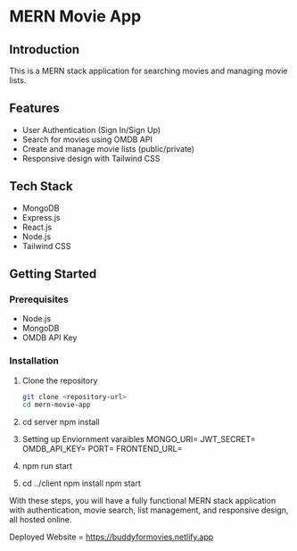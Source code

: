 # MERN Movie App

## Introduction

This is a MERN stack application for searching movies and managing movie lists.

## Features

- User Authentication (Sign In/Sign Up)
- Search for movies using OMDB API
- Create and manage movie lists (public/private)
- Responsive design with Tailwind CSS

## Tech Stack

- MongoDB
- Express.js
- React.js
- Node.js
- Tailwind CSS

## Getting Started

### Prerequisites

- Node.js
- MongoDB
- OMDB API Key

### Installation

1. Clone the repository

   ```bash
   git clone <repository-url>
   cd mern-movie-app

2. cd server
npm install

3. Setting up Enviornment varaibles
MONGO_URI=<your-mongodb-uri>
JWT_SECRET=<your-jwt-secret>
OMDB_API_KEY=<your-omdb-api-key>
PORT=<your-port>
FRONTEND_URL=<your-frontend-url>

4. npm run start

5. cd ../client
npm install
npm start


With these steps, you will have a fully functional MERN stack application with authentication, movie search, list management, and responsive design, all hosted online.


Deployed Website = https://buddyformovies.netlify.app
